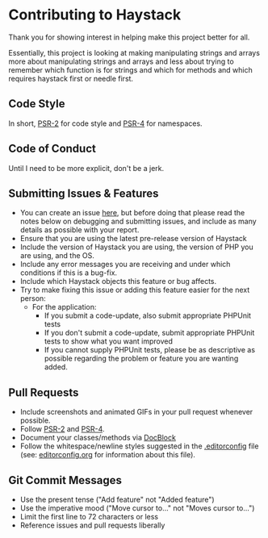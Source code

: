 # Contributing to Haystack

Thank you for showing interest in helping make this project better for all.

Essentially, this project is looking at making manipulating strings and arrays more about manipulating strings and arrays and less about trying to remember which function is for strings and which for methods and which requires haystack first or needle first.

## Code Style
In short, [PSR-2](https://github.com/php-fig/fig-standards/blob/master/accepted/PSR-2-coding-style-guide.md) for code style and [PSR-4](https://github.com/php-fig/fig-standards/blob/master/accepted/PSR-4-autoloader.md) for namespaces.

## Code of Conduct
Until I need to be more explicit, don't be a jerk.

## Submitting Issues & Features
* You can create an issue [here](https://github.com/ericpoe/haystack/issues/new), but
  before doing that please read the notes below on debugging and submitting issues,
  and include as many details as possible with your report.
* Ensure that you are using the latest pre-release version of Haystack
* Include the version of Haystack you are using, the version of PHP you are using, and the OS.
* Include any error messages you are receiving and under which conditions if this is a bug-fix.
* Include which Haystack objects this feature or bug affects.
* Try to make fixing this issue or adding this feature easier for the next person:
    * For the application:
        * If you submit a code-update, also submit appropriate PHPUnit tests
        * If you don't submit a code-update, submit appropriate PHPUnit tests to show what you want improved
        * If you cannot supply PHPUnit tests, please be as descriptive as possible regarding the problem or feature you are wanting added.

## Pull Requests
* Include screenshots and animated GIFs in your pull request whenever possible.
* Follow [PSR-2](https://github.com/php-fig/fig-standards/blob/master/accepted/PSR-2-coding-style-guide.md) and [PSR-4](https://github.com/php-fig/fig-standards/blob/master/accepted/PSR-4-autoloader.md).
* Document your classes/methods via [DocBlock](http://www.phpdoc.org/docs/latest/guides/docblocks.html)
* Follow the whitespace/newline styles suggested in the [.editorconfig](.editorconfig) file (see: [editorconfig.org](http://editorconfig.org/) for information about this file).

## Git Commit Messages
* Use the present tense ("Add feature" not "Added feature")
* Use the imperative mood ("Move cursor to..." not "Moves cursor to...")
* Limit the first line to 72 characters or less
* Reference issues and pull requests liberally
